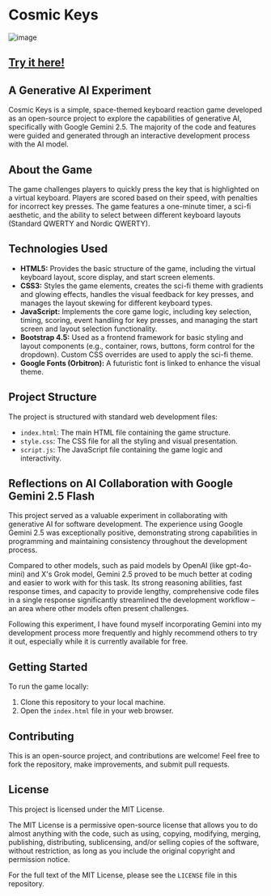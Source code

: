 # Cosmic Keys

![image](https://github.com/user-attachments/assets/07d8ff5a-2074-4d92-a267-61324d1559a9)

## [Try it here!](https://joachimholseterbouvet.github.io/Cosmic-Keys/)


## A Generative AI Experiment

Cosmic Keys is a simple, space-themed keyboard reaction game developed as an open-source project to explore the capabilities of generative AI, specifically with Google Gemini 2.5. The majority of the code and features were guided and generated through an interactive development process with the AI model.

## About the Game

The game challenges players to quickly press the key that is highlighted on a virtual keyboard. Players are scored based on their speed, with penalties for incorrect key presses. The game features a one-minute timer, a sci-fi aesthetic, and the ability to select between different keyboard layouts (Standard QWERTY and Nordic QWERTY).

## Technologies Used

* **HTML5:** Provides the basic structure of the game, including the virtual keyboard layout, score display, and start screen elements.
* **CSS3:** Styles the game elements, creates the sci-fi theme with gradients and glowing effects, handles the visual feedback for key presses, and manages the layout skewing for different keyboard types.
* **JavaScript:** Implements the core game logic, including key selection, timing, scoring, event handling for key presses, and managing the start screen and layout selection functionality.
* **Bootstrap 4.5:** Used as a frontend framework for basic styling and layout components (e.g., container, rows, buttons, form control for the dropdown). Custom CSS overrides are used to apply the sci-fi theme.
* **Google Fonts (Orbitron):** A futuristic font is linked to enhance the visual theme.

## Project Structure

The project is structured with standard web development files:

* `index.html`: The main HTML file containing the game structure.
* `style.css`: The CSS file for all the styling and visual presentation.
* `script.js`: The JavaScript file containing the game logic and interactivity.

## Reflections on AI Collaboration with Google Gemini 2.5 Flash

This project served as a valuable experiment in collaborating with generative AI for software development. The experience using Google Gemini 2.5 was exceptionally positive, demonstrating strong capabilities in programming and maintaining consistency throughout the development process.

Compared to other models, such as paid models by OpenAI (like gpt-4o-mini) and X's Grok model, Gemini 2.5 proved to be much better at coding and easier to work with for this task. Its strong reasoning abilities, fast response times, and capacity to provide lengthy, comprehensive code files in a single response significantly streamlined the development workflow – an area where other models often present challenges.

Following this experiment, I have found myself incorporating Gemini into my development process more frequently and highly recommend others to try it out, especially while it is currently available for free.


## Getting Started

To run the game locally:

1.  Clone this repository to your local machine.
2.  Open the `index.html` file in your web browser.

## Contributing

This is an open-source project, and contributions are welcome! Feel free to fork the repository, make improvements, and submit pull requests.

## License

This project is licensed under the MIT License.

The MIT License is a permissive open-source license that allows you to do almost anything with the code, such as using, copying, modifying, merging, publishing, distributing, sublicensing, and/or selling copies of the software, without restriction, as long as you include the original copyright and permission notice.

For the full text of the MIT License, please see the `LICENSE` file in this repository.
